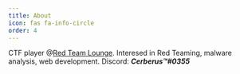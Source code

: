 ```yaml
---
title: About
icon: fas fa-info-circle
order: 4
---
```


CTF player @[Red Team Lounge](https://discord.gg/GCfsAAZv6T). Interesed in Red Teaming, malware analysis, web development. Discord: ***Cerberus™#0355***